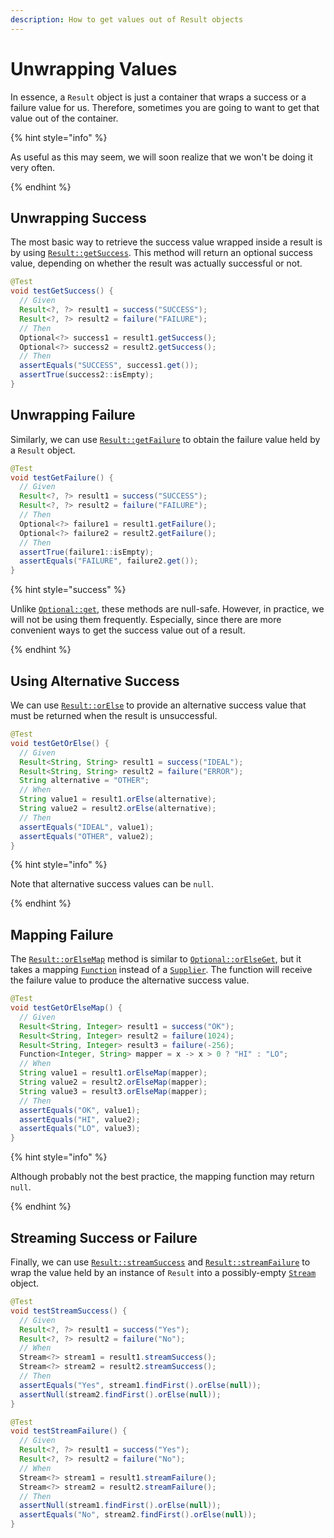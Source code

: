 ```yaml
---
description: How to get values out of Result objects
---
```


# Unwrapping Values

In essence, a `Result` object is just a container that wraps a success or a failure value for us. Therefore, sometimes
you are going to want to get that value out of the container.

{% hint style="info" %}

As useful as this may seem, we will soon realize that we won't be doing it very often.

{% endhint %}


## Unwrapping Success

The most basic way to retrieve the success value wrapped inside a result is by using
[`Result::getSuccess`][RESULT_GET_SUCCESS]. This method will return an optional success value, depending on whether the
result was actually successful or not.

```java
@Test
void testGetSuccess() {
  // Given
  Result<?, ?> result1 = success("SUCCESS");
  Result<?, ?> result2 = failure("FAILURE");
  // Then
  Optional<?> success1 = result1.getSuccess();
  Optional<?> success2 = result2.getSuccess();
  // Then
  assertEquals("SUCCESS", success1.get());
  assertTrue(success2::isEmpty);
}
```


## Unwrapping Failure

Similarly, we can use [`Result::getFailure`][RESULT_GET_FAILURE] to obtain the failure value held by a `Result` object.

```java
@Test
void testGetFailure() {
  // Given
  Result<?, ?> result1 = success("SUCCESS");
  Result<?, ?> result2 = failure("FAILURE");
  // Then
  Optional<?> failure1 = result1.getFailure();
  Optional<?> failure2 = result2.getFailure();
  // Then
  assertTrue(failure1::isEmpty);
  assertEquals("FAILURE", failure2.get());
}
```

{% hint style="success" %}

Unlike [`Optional::get`][OPTIONAL_GET], these methods are null-safe. However, in practice, we will not be using them
frequently. Especially, since there are more convenient ways to get the success value out of a result.

{% endhint %}


## Using Alternative Success

We can use [`Result::orElse`][RESULT_OR_ELSE] to provide an alternative success value that must be returned when the
result is unsuccessful.

```java
@Test
void testGetOrElse() {
  // Given
  Result<String, String> result1 = success("IDEAL");
  Result<String, String> result2 = failure("ERROR");
  String alternative = "OTHER";
  // When
  String value1 = result1.orElse(alternative);
  String value2 = result2.orElse(alternative);
  // Then
  assertEquals("IDEAL", value1);
  assertEquals("OTHER", value2);
}
```

{% hint style="info" %}

Note that alternative success values can be `null`.

{% endhint %}


## Mapping Failure

The [`Result::orElseMap`][RESULT_OR_ELSE_MAP] method is similar to [`Optional::orElseGet`][OPTIONAL_OR_ELSE_GET], but it
takes a mapping [`Function`][FUNCTION] instead of a [`Supplier`][SUPPLIER]. The function will receive the failure value
to produce the alternative success value.

```java
@Test
void testGetOrElseMap() {
  // Given
  Result<String, Integer> result1 = success("OK");
  Result<String, Integer> result2 = failure(1024);
  Result<String, Integer> result3 = failure(-256);
  Function<Integer, String> mapper = x -> x > 0 ? "HI" : "LO";
  // When
  String value1 = result1.orElseMap(mapper);
  String value2 = result2.orElseMap(mapper);
  String value3 = result3.orElseMap(mapper);
  // Then
  assertEquals("OK", value1);
  assertEquals("HI", value2);
  assertEquals("LO", value3);
}
```

{% hint style="info" %}

Although probably not the best practice, the mapping function may return `null`.

{% endhint %}


## Streaming Success or Failure

Finally, we can use [`Result::streamSuccess`][RESULT_STREAM_SUCCESS] and
[`Result::streamFailure`][RESULT_STREAM_FAILURE] to wrap the value held by an instance of `Result` into a possibly-empty
[`Stream`][STREAM] object.

```java
@Test
void testStreamSuccess() {
  // Given
  Result<?, ?> result1 = success("Yes");
  Result<?, ?> result2 = failure("No");
  // When
  Stream<?> stream1 = result1.streamSuccess();
  Stream<?> stream2 = result2.streamSuccess();
  // Then
  assertEquals("Yes", stream1.findFirst().orElse(null));
  assertNull(stream2.findFirst().orElse(null));
}

@Test
void testStreamFailure() {
  // Given
  Result<?, ?> result1 = success("Yes");
  Result<?, ?> result2 = failure("No");
  // When
  Stream<?> stream1 = result1.streamFailure();
  Stream<?> stream2 = result2.streamFailure();
  // Then
  assertNull(stream1.findFirst().orElse(null));
  assertEquals("No", stream2.findFirst().orElse(null));
}
```

[FUNCTION]:                     https://docs.oracle.com/en/java/javase/21/docs/api/java.base/java/util/function/Function.html
[OPTIONAL_GET]:                 https://docs.oracle.com/en/java/javase/21/docs/api/java.base/java/util/Optional.html#get()
[OPTIONAL_OR_ELSE_GET]:         https://docs.oracle.com/en/java/javase/21/docs/api/java.base/java/util/Optional.html#orElseGet(java.util.function.Supplier)
[RESULT_GET_FAILURE]:           https://javadoc.io/doc/com.leakyabstractions/result-api/latest/com/leakyabstractions/result/api/Result.html#getFailure--
[RESULT_GET_SUCCESS]:           https://javadoc.io/doc/com.leakyabstractions/result-api/latest/com/leakyabstractions/result/api/Result.html#getSuccess--
[RESULT_OR_ELSE]:               https://javadoc.io/doc/com.leakyabstractions/result-api/latest/com/leakyabstractions/result/api/Result.html#orElse-S-
[RESULT_OR_ELSE_MAP]:           https://javadoc.io/doc/com.leakyabstractions/result-api/latest/com/leakyabstractions/result/api/Result.html#orElseMap-java.util.function.Function-
[RESULT_STREAM_FAILURE]:        https://javadoc.io/doc/com.leakyabstractions/result-api/latest/com/leakyabstractions/result/api/Result.html#streamFailure--
[RESULT_STREAM_SUCCESS]:        https://javadoc.io/doc/com.leakyabstractions/result-api/latest/com/leakyabstractions/result/api/Result.html#streamSuccess--
[STREAM]:                       https://docs.oracle.com/en/java/javase/21/docs/api/java.base/java/util/stream/Stream.html
[SUPPLIER]:                     https://docs.oracle.com/en/java/javase/21/docs/api/java.base/java/util/function/Supplier.html
